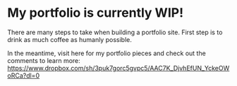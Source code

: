 # My portfolio is currently WIP!
There are many steps to take when building a portfolio site. First step is to drink as much coffee as humanly possible. 

In the meantime, visit here for my portfolio pieces and check out the comments to learn more: 
https://www.dropbox.com/sh/3puk7gorc5gvpc5/AAC7K_DjvhEfUN_YckeOWoRCa?dl=0
